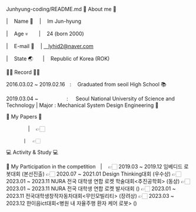 Junhyung-coding/README.md
👾 About me 👾

| ㅤName 🧑‍ ㅤ| ㅤIm Jun-hyung

| ㅤAge 💀 ㅤㅤ| ㅤ24 (born 2000)

| ㅤE-mail 📧 ㅤ| ㅤlyhid2@naver.com

| ㅤState 🌏ㅤㅤ|ㅤ Republic of Korea (ROK)


👨‍🎓 Record 👨‍🎓

2016.03.02 ~ 2019.02.16ㅤ:ㅤ Graduated from seoil High School 📚

2019.03.04 ~ㅤㅤㅤㅤㅤㅤ: ㅤ Seoul National University of Science and Technology | Major : Mechanical System Design Engineering 🔧



📄 My Papers 📄

 ㅤ ㅤ ㅤㅤ| ㅤ👉🏻

         ㅤ| ㅤ👉🏻 

💻 Activity & Study 💻

🎥 My Participation in the competitionㅤ|  ㅤ👉🏻 2019.03 ~ 2019.12 임베디드 로봇대회 (본선진출)
                                             👉🏻 2020.07 ~ 2021.01 Design Thinking대회 (우수상)
                                             👉🏻 2023.01 ~ 2023.11 NURA 전국 대학생 연합 로켓 학술대회<추진공학회> (동상) 
                                             👉🏻 2023.01 ~ 2023.11 NURA 전국 대학생 연합 로켓 발사대회 ()
                                             👉🏻 2023.01 ~ 2023.11 전국대학생창작자동차대회<무인모빌리티> (장려상)
                                             👉🏻 2023.03 ~ 2023.12 한이음ict대회<병원 내 자율주행 환자 케어 로봇> ()
